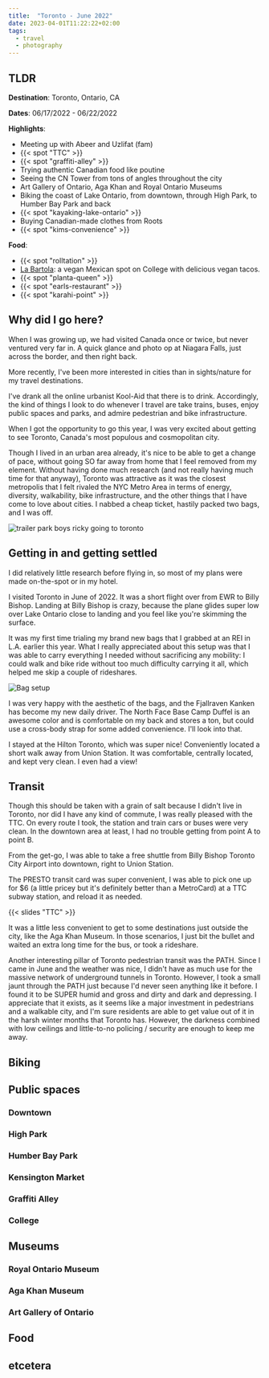 ```yaml
---
title:  "Toronto - June 2022"
date: 2023-04-01T11:22:22+02:00
tags:
  - travel
  - photography
---
```



## TLDR

**Destination**: Toronto, Ontario, CA

**Dates**: 06/17/2022 - 06/22/2022

**Highlights**:

- Meeting up with Abeer and Uzlifat (fam)
- {{< spot "TTC" >}}
- {{< spot "graffiti-alley" >}}
- Trying authentic Canadian food like poutine
- Seeing the CN Tower from tons of angles throughout the city
- Art Gallery of Ontario, Aga Khan and Royal Ontario Museums
- Biking the coast of Lake Ontario, from downtown, through High Park, to Humber Bay Park and back
- {{< spot "kayaking-lake-ontario" >}}
- Buying Canadian-made clothes from Roots
- {{< spot "kims-convenience" >}}

**Food**:

- {{< spot "rolltation" >}}
- [La Bartola](https://www.google.com/maps/place/La+Bartola/@43.6558125,-79.4220368,15.64z/data=!4m6!3m5!1s0x882b35cc07b2d713:0x253d63b76861b7ee!8m2!3d43.655437!4d-79.4135957!16s%2Fg%2F11j8rf5d1b): a vegan Mexican spot on College with delicious vegan tacos.
- {{< spot "planta-queen" >}}
- {{< spot "earls-restaurant" >}}
- {{< spot "karahi-point" >}}

## Why did I go here?

When I was growing up, we had visited Canada once or twice, but never ventured very far in. A quick glance and photo op at Niagara Falls, just across the border, and then right back.

More recently, I've been more interested in cities than in sights/nature for my travel destinations.

I've drank all the online urbanist Kool-Aid that there is to drink. Accordingly, the kind of things I look to do whenever I travel are take trains, buses, enjoy public spaces and parks, and admire pedestrian and bike infrastructure.

When I got the opportunity to go this year, I was very excited about getting to see Toronto, Canada's most populous and cosmopolitan city.

Though I lived in an urban area already, it's nice to be able to get a change of pace, without going SO far away from home that I feel removed from my element. Without having done much research (and not really having much time for that anyway), Toronto was attractive as it was the closest metropolis that I felt rivaled the NYC Metro Area in terms of energy, diversity, walkability, bike infrastructure, and the other things that I have come to love about cities. I nabbed a cheap ticket, hastily packed two bags, and I was off.

![trailer park boys ricky going to toronto](https://media.tenor.com/KLIHS9L5PfkAAAAd/on-my-way-trailer-park-boys.gif)

## Getting in and getting settled

I did relatively little research before flying in, so most of my plans were made on-the-spot or in my hotel.

I visited Toronto in June of 2022. It was a short flight over from EWR to Billy Bishop. Landing at Billy Bishop is crazy, because the plane glides super low over Lake Ontario close to landing and you feel like you're skimming the surface.

It was my first time trialing my brand new bags that I grabbed at an REI in L.A. earlier this year. What I really appreciated about this setup was that I was able to carry everything I needed without sacrificing any mobility: I could walk and bike ride without too much difficulty carrying it all, which helped me skip a couple of rideshares.

![Bag setup](./bags.jpg)

I was very happy with the aesthetic of the bags, and the Fjallraven Kanken has become my new daily driver. The North Face Base Camp Duffel is an awesome color and is comfortable on my back and stores a ton, but could use a cross-body strap for some added convenience. I'll look into that.

I stayed at the Hilton Toronto, which was super nice! Conveniently located a short walk away from Union Station. It was comfortable, centrally located,
and kept very clean. I even had a view!

## Transit

Though this should be taken with a grain of salt because I didn't live in Toronto, nor did I have any kind of commute, I was really pleased with the TTC.
On every route I took, the station and train cars or buses were very clean. In the downtown area at least, I had no trouble getting from point A to point B.

From the get-go, I was able to take a free shuttle from Billy Bishop Toronto City Airport into downtown, right to Union Station.

The PRESTO transit card was super convenient, I was able to pick one up for $6 (a little pricey but it's definitely better than a MetroCard) at a TTC subway station, and reload it as needed.

{{< slides "TTC" >}}

It was a little less convenient to get to some destinations just outside the city, like the Aga Khan Museum. In those scenarios, I just bit the bullet and waited an extra long time for the bus, or took a rideshare.

Another interesting pillar of Toronto pedestrian transit was the PATH. Since I came in June and the weather was nice, I didn't have as much use for the massive network of underground tunnels in Toronto. However, I took a small jaunt through the PATH just because I'd never seen anything like it before. I found it to be SUPER humid and gross and dirty and dark and depressing. I appreciate that it exists, as it seems like a major investment in pedestrians and a walkable city, and I'm sure residents are able to get value out of it in the harsh winter months that Toronto has. However, the darkness combined with low ceilings and little-to-no policing / security are enough to keep me away.

## Biking

## Public spaces

### Downtown

### High Park

### Humber Bay Park

### Kensington Market

### Graffiti Alley

### College

## Museums

### Royal Ontario Museum

### Aga Khan Museum

### Art Gallery of Ontario

## Food

## etcetera